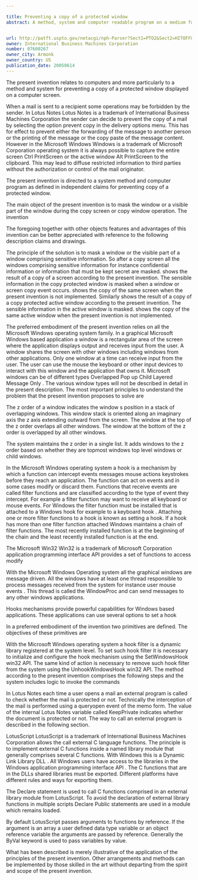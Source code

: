 ```yaml
---

title: Preventing a copy of a protected window
abstract: A method, system and computer readable program on a medium for masking a window or a visible part of a window during a copy screen or copy window operation which:


url: http://patft.uspto.gov/netacgi/nph-Parser?Sect1=PTO2&Sect2=HITOFF&p=1&u=%2Fnetahtml%2FPTO%2Fsearch-adv.htm&r=1&f=G&l=50&d=PALL&S1=07600267&OS=07600267&RS=07600267
owner: International Business Machines Corporation
number: 07600267
owner_city: Armonk
owner_country: US
publication_date: 20050614
---
```

The present invention relates to computers and more particularly to a method and system for preventing a copy of a protected window displayed on a computer screen.

When a mail is sent to a recipient some operations may be forbidden by the sender. In Lotus Notes Lotus Notes is a trademark of International Business Machines Corporation the sender can decide to prevent the copy of a mail by selecting the option prevent copy in the delivery options menu. This has for effect to prevent either the forwarding of the message to another person or the printing of the message or the copy paste of the message content. However in the Microsoft Windows Windows is a trademark of Microsoft Corporation operating system it is always possible to capture the entire screen Ctrl PrintScreen or the active window Alt PrintScreen to the clipboard. This may lead to diffuse restricted information to third parties without the authorization or control of the mail originator.

The present invention is directed to a system method and computer program as defined in independent claims for preventing copy of a protected window.

The main object of the present invention is to mask the window or a visible part of the window during the copy screen or copy window operation. The invention 

The foregoing together with other objects features and advantages of this invention can be better appreciated with reference to the following description claims and drawings.

The principle of the solution is to mask a window or the visible part of a window comprising sensitive information. So after a copy screen all the windows comprising sensitive information for instance confidential information or information that must be kept secret are masked. shows the result of a copy of a screen according to the present invention. The sensible information in the copy protected window is masked when a window or screen copy event occurs. shows the copy of the same screen when the present invention is not implemented. Similarly shows the result of a copy of a copy protected active window according to the present invention. The sensible information in the active window is masked. shows the copy of the same active window when the present invention is not implemented.

The preferred embodiment of the present invention relies on all the Microsoft Windows operating system family. In a graphical Microsoft Windows based application a window is a rectangular area of the screen where the application displays output and receives input from the user. A window shares the screen with other windows including windows from other applications. Only one window at a time can receive input from the user. The user can use the mouse the keyboard or other input devices to interact with this window and the application that owns it. Microsoft windows can be of different types Overlapped Pop up Child Layered Message Only . The various window types will not be described in detail in the present description. The most important principles to understand the problem that the present invention proposes to solve are 

The z order of a window indicates the window s position in a stack of overlapping windows. This window stack is oriented along an imaginary axis the z axis extending outward from the screen. The window at the top of the z order overlaps all other windows. The window at the bottom of the z order is overlapped by all other windows.

The system maintains the z order in a single list. It adds windows to the z order based on whether they are topmost windows top level windows or child windows.

In the Microsoft Windows operating system a hook is a mechanism by which a function can intercept events messages mouse actions keystrokes before they reach an application. The function can act on events and in some cases modify or discard them. Functions that receive events are called filter functions and are classified according to the type of event they intercept. For example a filter function may want to receive all keyboard or mouse events. For Windows the filter function must be installed that is attached to a Windows hook for example to a keyboard hook . Attaching one or more filter functions to a hook is known as setting a hook. If a hook has more than one filter function attached Windows maintains a chain of filter functions. The most recently installed function is at the beginning of the chain and the least recently installed function is at the end.

The Microsoft Win32 Win32 is a trademark of Microsoft Corporation application programming interface API provides a set of functions to access modify 

With the Microsoft Windows Operating system all the graphical windows are message driven. All the windows have at least one thread responsible to process messages received from the system for instance user mouse events . This thread is called the WindowProc and can send messages to any other windows applications.

Hooks mechanisms provide powerful capabilities for Windows based applications. These applications can use several options to set a hook 

In a preferred embodiment of the invention two primitives are defined. The objectives of these primitives are 

With the Microsoft Windows operating system a hook filter is a dynamic library registered at the system level. To set such hook filter it is necessary to initialize and configure the hook mechanism using the SetWindowsHook win32 API. The same kind of action is necessary to remove such hook filter from the system using the UnhookWindowsHook win32 API. The method according to the present invention comprises the following steps and the system includes logic to invoke the commands 

In Lotus Notes each time a user opens a mail an external program is called to check whether the mail is protected or not. Technically the interception of the mail is performed using a queryopen event of the memo form. The value of the internal Lotus Notes variable called KeepPrivate indicates whether the document is protected or not. The way to call an external program is described in the following section.

LotusScript LotusScript is a trademark of International Business Machines Corporation allows the call external C language functions. The principle is to implement external C functions inside a named library module that generally comprises several C functions. With Windows this is a Dynamic Link Library DLL . All Windows users have access to the libraries in the Windows application programming interface API . The C functions that are in the DLLs shared libraries must be exported. Different platforms have different rules and ways for exporting them.

The Declare statement is used to call C functions comprised in an external library module from LotusScript. To avoid the declaration of external library functions in multiple scripts Declare Public statements are used in a module which remains loaded.

By default LotusScript passes arguments to functions by reference. If the argument is an array a user defined data type variable or an object reference variable the arguments are passed by reference. Generally the ByVal keyword is used to pass variables by value.

What has been described is merely illustrative of the application of the principles of the present invention. Other arrangements and methods can be implemented by those skilled in the art without departing from the spirit and scope of the present invention.

